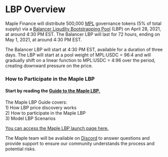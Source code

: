 # LBP Overview

Maple Finance will distribute 500,000 [MPL](https://maplefinance.ghost.io/mpl-tokenomics/) governance tokens \(5% of total supply\) via a [Balancer Liqudity Bootstrapping Pool](https://docs.balancer.finance/getting-started/faq#using-balancer-protocol) \(LBP\) on April 28, 2021, at around 4:30 PM EST. The Balancer LBP will last for 72 hours, ending on May 1, 2021, at around 4:30 PM EST.

The Balancer LBP will start at 4:30 PM EST, available for a duration of three days. The LBP will start at a pool weight of MPL:USDC = 96:4 and will gradually shift on a linear function to MPL:USDC = 4:96 over the period, creating downward pressure on the price.

### How to Participate in the Maple LBP

#### Start by reading the [Guide to the Maple LBP.](https://maplefinance.ghost.io/guide-to-the-maple-lbp/)

The Maple LBP Guide covers:  
1\) How LBP price discovery works  
2\) How to participate in the Maple LBP  
3\) Model LBP Scenarios

[You can access the Maple LBP launch page here.](https://launch.maple.finance/)

 The Maple team will be available on [Discord](https://discord.gg/9WdQHNp9Ja) to answer questions and provide support to ensure our community understands the process and potential risks.

